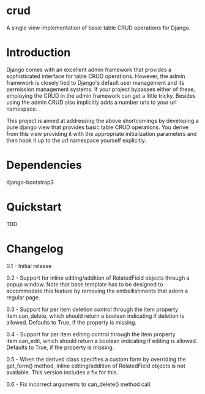 # crud
A single view implementation of basic table CRUD operations for Django.

# Introduction
Django comes with an excellent admin framework that provides a sophisticated interface for table CRUD operations. However, the admin framework is closely tied to Django's default user management and its permission management systems. If your project bypasses either of these, employing the CRUD in the admin framework can get a little tricky. Besides using the admin CRUD also implicitly adds a number urls to your url namespace.

This project is aimed at addressing the above shortcomings by developing a pure django view that provides basic table CRUD operations. You derive from this view providing it with the appropriate initialization parameters and then hook it up to the url namespace yourself explicitly.

# Dependencies
  django-bootstrap3

# Quickstart
TBD

# Changelog

0.1 - Initial release

0.2 - Support for inline editing/addition of RelatedField objects through
      a popup window. Note that base template has to be designed
      to accommodate this feature by removing the embellishments that adorn a 
      regular page.

0.3 - Support for per item deletion control through the item property
      item.can_delete, which should return a boolean indicating if deletion
      is allowed. Defaults to True, if the property is missing.

0.4 - Support for per item editing control through the item property
      item.can_edit, which should return a boolean indicating if editing
      is allowed. Defaults to True, if the property is missing.

0.5 - When the derived class specifies a custom form by overriding the
      get_form() method, inline editing/addition of RelatedField objects
      is not available. This version includes a fix for this.

0.6 - Fix incorrect arguments to can_delete() method call.

